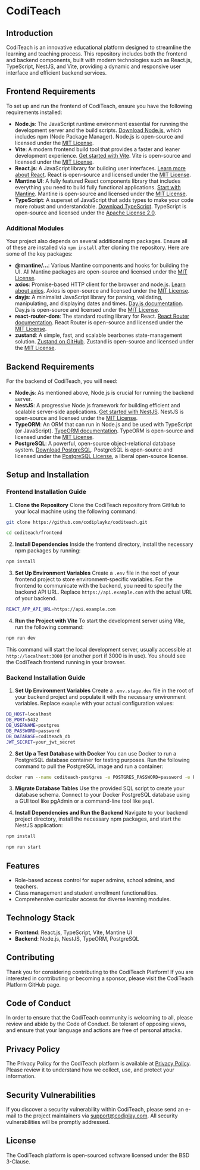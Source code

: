 # CodiTeach

## Introduction

CodiTeach is an innovative educational platform designed to streamline the learning and teaching process. This repository includes both the frontend and backend components, built with modern technologies such as React.js, TypeScript, NestJS, and Vite, providing a dynamic and responsive user interface and efficient backend services.

## Frontend Requirements

To set up and run the frontend of CodiTeach, ensure you have the following requirements installed:

- **Node.js**: The JavaScript runtime environment essential for running the development server and the build scripts. [Download Node.js](https://nodejs.org/), which includes npm (Node Package Manager). Node.js is open-source and licensed under the [MIT License](https://opensource.org/licenses/MIT).
- **Vite**: A modern frontend build tool that provides a faster and leaner development experience. [Get started with Vite](https://vitejs.dev/guide/). Vite is open-source and licensed under the [MIT License](https://opensource.org/licenses/MIT).
- **React.js**: A JavaScript library for building user interfaces. [Learn more about React](https://reactjs.org/docs/getting-started.html). React is open-source and licensed under the [MIT License](https://opensource.org/licenses/MIT).
- **Mantine UI**: A fully featured React components library that includes everything you need to build fully functional applications. [Start with Mantine](https://mantine.dev/getting-started/). Mantine is open-source and licensed under the [MIT License](https://github.com/mantinedev/mantine/blob/master/LICENSE).
- **TypeScript**: A superset of JavaScript that adds types to make your code more robust and understandable. [Download TypeScript](https://www.typescriptlang.org/download). TypeScript is open-source and licensed under the [Apache License 2.0](https://www.apache.org/licenses/LICENSE-2.0).

### Additional Modules

Your project also depends on several additional npm packages. Ensure all of these are installed via `npm install` after cloning the repository. Here are some of the key packages:

- **@mantine/...**: Various Mantine components and hooks for building the UI. All Mantine packages are open-source and licensed under the [MIT License](https://github.com/mantinedev/mantine/blob/master/LICENSE).
- **axios**: Promise-based HTTP client for the browser and node.js. [Learn about axios](https://axios-http.com/docs/intro). Axios is open-source and licensed under the [MIT License](https://github.com/axios/axios/blob/master/LICENSE).
- **dayjs**: A minimalist JavaScript library for parsing, validating, manipulating, and displaying dates and times. [Day.js documentation](https://day.js.org/). Day.js is open-source and licensed under the [MIT License](https://github.com/iamkun/dayjs/blob/dev/LICENSE).
- **react-router-dom**: The standard routing library for React. [React Router documentation](https://reactrouter.com/en/6.22.0). React Router is open-source and licensed under the [MIT License](https://github.com/remix-run/react-router/blob/main/LICENSE.md).
- **zustand**: A simple, fast, and scalable bearbones state-management solution. [Zustand on GitHub](https://github.com/pmndrs/zustand). Zustand is open-source and licensed under the [MIT License](https://github.com/pmndrs/zustand/blob/main/LICENSE).

## Backend Requirements

For the backend of CodiTeach, you will need:

- **Node.js**: As mentioned above, Node.js is crucial for running the backend server.
- **NestJS**: A progressive Node.js framework for building efficient and scalable server-side applications. [Get started with NestJS](https://nestjs.com/). NestJS is open-source and licensed under the [MIT License](https://github.com/nestjs/nest/blob/master/LICENSE).
- **TypeORM**: An ORM that can run in Node.js and be used with TypeScript (or JavaScript). [TypeORM documentation](https://typeorm.io/#/). TypeORM is open-source and licensed under the [MIT License](https://github.com/typeorm/typeorm/blob/master/LICENSE).
- **PostgreSQL**: A powerful, open-source object-relational database system. [Download PostgreSQL](https://www.postgresql.org/download/). PostgreSQL is open-source and licensed under the [PostgreSQL License](https://www.postgresql.org/about/licence/), a liberal open-source license.



## Setup and Installation

### Frontend Installation Guide

1. **Clone the Repository**
   Clone the CodiTeach repository from GitHub to your local machine using the following command:

```bash 
git clone https://github.com/codiplaykz/coditeach.git
```

```bash
cd coditeach/frontend
```

2. **Install Dependencies**
   Inside the frontend directory, install the necessary npm packages by running:


```bash
npm install
```


3. **Set Up Environment Variables**
   Create a `.env` file in the root of your frontend project to store environment-specific variables. For the frontend to communicate with the backend, you need to specify the backend API URL. Replace `https://api.example.com` with the actual URL of your backend.

```bash
REACT_APP_API_URL=https://api.example.com
```


4. **Run the Project with Vite**
   To start the development server using Vite, run the following command:

```bash
npm run dev
```

This command will start the local development server, usually accessible at `http://localhost:3000` (or another port if 3000 is in use). You should see the CodiTeach frontend running in your browser.

### Backend Installation Guide

1. **Set Up Environment Variables**
   Create a `.env.stage.dev` file in the root of your backend project and populate it with the necessary environment variables. Replace `example` with your actual configuration values:

```bash
DB_HOST=localhost
DB_PORT=5432
DB_USERNAME=postgres
DB_PASSWORD=password
DB_DATABASE=coditeach_db
JWT_SECRET=your_jwt_secret
```

2. **Set Up a Test Database with Docker**
   You can use Docker to run a PostgreSQL database container for testing purposes. Run the following command to pull the PostgreSQL image and run a container:

```bash
docker run --name coditeach-postgres -e POSTGRES_PASSWORD=password -e POSTGRES_DB=coditeach_db -p 5432:5432 -d postgres
```

3. **Migrate Database Tables**
   Use the provided SQL script to create your database schema. Connect to your Docker PostgreSQL database using a GUI tool like pgAdmin or a command-line tool like `psql`.

4. **Install Dependencies and Run the Backend**
   Navigate to your backend project directory, install the necessary npm packages, and start the NestJS application:

```bash
npm install
```

```bash
npm run start
```



## Features

- Role-based access control for super admins, school admins, and teachers.
- Class management and student enrollment functionalities.
- Comprehensive curricular access for diverse learning modules.

## Technology Stack

- **Frontend**: React.js, TypeScript, Vite, Mantine UI
- **Backend**: Node.js, NestJS, TypeORM, PostgreSQL

## Contributing

Thank you for considering contributing to the CodiTeach Platform! If you are interested in contributing or becoming a sponsor, please visit the CodiTeach Platform GitHub page.

## Code of Conduct

In order to ensure that the CodiTeach community is welcoming to all, please review and abide by the Code of Conduct. Be tolerant of opposing views, and ensure that your language and actions are free of personal attacks.

## Privacy Policy

The Privacy Policy for the CodiTeach platform is available at [Privacy Policy](https://github.com/codiplaykz/coditeach/blob/main/Privacy%20policy.docx). Please review it to understand how we collect, use, and protect your information.

## Security Vulnerabilities

If you discover a security vulnerability within CodiTeach, please send an e-mail to the project maintainers via [support@codiplay.com](mailto:support@office.com). All security vulnerabilities will be promptly addressed.

## License

The CodiTeach platform is open-sourced software licensed under the BSD 3-Clause.





